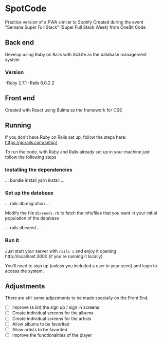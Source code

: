 # SpotCode

Practice version of a PWA similar to Spotify
Created during the event "Semana Super Full Stack" (Super Full Stack Week) from OneBit Code

## Back end

Develop using Ruby on Rails with SQLite as the database management system

### Version

-Ruby 2.7.1
-Rails 6.0.2.2

## Front end

Created with React using Bulma as the framework for CSS

## Running

If you don't have Ruby on Rails set up, follow the steps here:
https://gorails.com/setup/

To run the code, with Ruby and Rails already set up in your machine just follow the following steps

### Installing the dependencies
...
bundle install
yarn install
...

### Set up the database
...
rails db:migration
...


Modify the file `db/seeds.rb` to fetch the info/files that you want in your initial population of the database

...
rails db:seed
...

### Run it

Just start your server with `rails s` and enjoy it opening http://localhost:3000 (if you're running it locally).

You'll need to sign up (unless you included a user in your seed) and login to access the system.

## Adjustments

There are still some adjustments to be made specially on the Front End.

- [ ] Improve (a lot) the sign up / sign in screens
- [ ] Create individual screens for the albums
- [ ] Create individual screens for the artists
- [ ] Allow albums to be favorited
- [ ] Allow artists to be favorited
- [ ] Improve the functionalities of the player